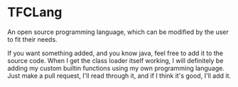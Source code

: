 # TFCLang
An open source programming language, which can be modified by the user to fit their needs.

If you want something added, and you know java, feel free to add it to the source code.
When I get the class loader itself working, I will definitely be adding my custom builtin functions using my own programming language.
Just make a pull request, I'll read through it, and if I think it's good, I'll add it.
